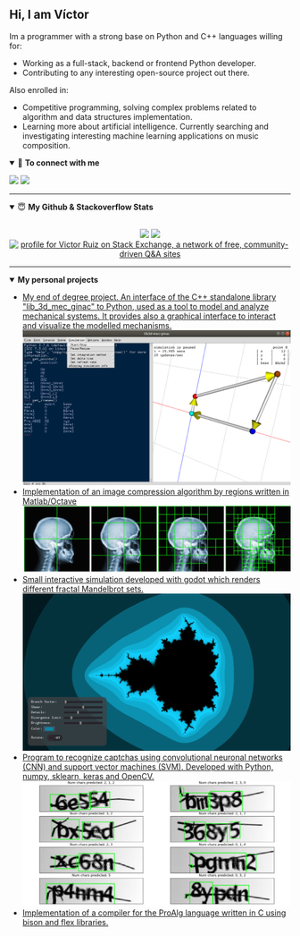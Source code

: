 ## Hi, I am Víctor

Im a programmer with a strong base on Python and C++ languages willing for:
- Working as a full-stack, backend or frontend Python developer.
- Contributing to any interesting open-source project out there.

Also enrolled in:
- Competitive programming, solving complex problems related to algorithm and data structures implementation.
- Learning more about artificial intelligence. Currently searching and investigating interesting machine learning applications on music composition.

<details open>
<summary>🤝 <b>To connect with me</b></summary>

<p align = "center">

[<img src="https://img.shields.io/badge/linkedin-%230077B5.svg?&style=for-the-badge&logo=linkedin&logoColor=white" />](https://www.linkedin.com/in/vykstorm/)
[<img src = "https://img.shields.io/badge/instagram-%23E4405F.svg?&style=for-the-badge&logo=instagram&logoColor=white">](https://www.instagram.com/stradivarius_nostalgico/)

</p>

</details>

---

<details open>
 <summary> 😇 <b>My Github & Stackoverflow Stats</b> </summary>

<br>

<p align = "center">
  <img src = "https://github-readme-stats.vercel.app/api?username=Vykstorm&show_icons=true&theme=tokyonight&line_height=27">
 <img src = "https://github-readme-stats.vercel.app/api/top-langs/?username=Vykstorm&hide=makefile,php&theme=tokyonight">
 <a href="https://stackexchange.com/users/12306858"><img src="https://stackexchange.com/users/flair/12306858.png?theme=dark" width="208" height="58" alt="profile for Victor Ruiz on Stack Exchange, a network of free, community-driven Q&amp;A sites" title="profile for Victor Ruiz on Stack Exchange, a network of free, community-driven Q&amp;A sites"></a>

</p>

</details>

---

<details open>
 <summary><b>My personal projects</b> </summary>
 <ul>
 <li>
   <a href="https://github.com/Vykstorm/pylib3d-mec-ginac">My end of degree project. An interface of the C++ standalone library "lib_3d_mec_ginac" to Python, used as a tool to model and analyze mechanical systems. It provides also a graphical interface to interact and visualize the modelled mechanisms.
  <img src="https://raw.githubusercontent.com/Vykstorm/pylib3d-mec-ginac/master/docs/images/framework.png"></img>
  </a>
 </li>
 <li>
  <a href="https://github.com/Vykstorm/ROI_compression">Implementation of an image compression algorithm by regions written in Matlab/Octave
  </li>
  <img src="https://raw.githubusercontent.com/Vykstorm/ROI_compression/master/images/craneo.jpg"></img>
  </a>
  <li>
  <a href="https://github.com/Vykstorm/Fractals-Godot">Small interactive simulation developed with godot which renders different fractal Mandelbrot sets.
  <img src="https://raw.githubusercontent.com/Vykstorm/Fractals-Godot/master/screenshots/screenshot2.png"></img>
  </a></li>

  <li>
  <a href="https://github.com/Vykstorm/CaptchaDL"> Program to recognize captchas using convolutional neuronal networks (CNN) and support vector machines (SVM). Developed with Python, numpy, sklearn, keras and OpenCV.
  <img src="https://raw.githubusercontent.com/Vykstorm/CaptchaDL/master/images/contours2.png"></img>
  </a>
  </li>

  <li>
  <a href="https://github.com/Vykstorm/ProAlg">Implementation of a compiler for the ProAlg language written in C using bison and flex libraries.</a>
  </li>
</ul>
</details>



</details>
